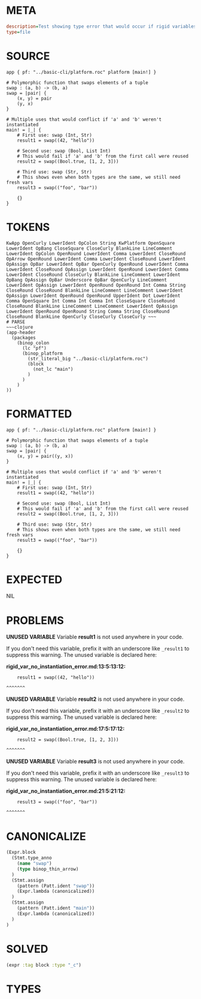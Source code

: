 # META
~~~ini
description=Test showing type error that would occur if rigid variables were not instantiated
type=file
~~~
# SOURCE
~~~roc
app { pf: "../basic-cli/platform.roc" platform [main!] }

# Polymorphic function that swaps elements of a tuple
swap : (a, b) -> (b, a)
swap = |pair| {
    (x, y) = pair
    (y, x)
}

# Multiple uses that would conflict if 'a' and 'b' weren't instantiated
main! = |_| {
    # First use: swap (Int, Str)
    result1 = swap((42, "hello"))

    # Second use: swap (Bool, List Int)
    # This would fail if 'a' and 'b' from the first call were reused
    result2 = swap((Bool.true, [1, 2, 3]))

    # Third use: swap (Str, Str)
    # This shows even when both types are the same, we still need fresh vars
    result3 = swap(("foo", "bar"))

    {}
}
~~~
# TOKENS
~~~text
KwApp OpenCurly LowerIdent OpColon String KwPlatform OpenSquare LowerIdent OpBang CloseSquare CloseCurly BlankLine LineComment LowerIdent OpColon OpenRound LowerIdent Comma LowerIdent CloseRound OpArrow OpenRound LowerIdent Comma LowerIdent CloseRound LowerIdent OpAssign OpBar LowerIdent OpBar OpenCurly OpenRound LowerIdent Comma LowerIdent CloseRound OpAssign LowerIdent OpenRound LowerIdent Comma LowerIdent CloseRound CloseCurly BlankLine LineComment LowerIdent OpBang OpAssign OpBar Underscore OpBar OpenCurly LineComment LowerIdent OpAssign LowerIdent OpenRound OpenRound Int Comma String CloseRound CloseRound BlankLine LineComment LineComment LowerIdent OpAssign LowerIdent OpenRound OpenRound UpperIdent Dot LowerIdent Comma OpenSquare Int Comma Int Comma Int CloseSquare CloseRound CloseRound BlankLine LineComment LineComment LowerIdent OpAssign LowerIdent OpenRound OpenRound String Comma String CloseRound CloseRound BlankLine OpenCurly CloseCurly CloseCurly ~~~
# PARSE
~~~clojure
(app-header
  (packages
    (binop_colon
      (lc "pf")
      (binop_platform
        (str_literal_big "../basic-cli/platform.roc")
        (block
          (not_lc "main")
        )
      )
    )
))
~~~
# FORMATTED
~~~roc
app { pf: "../basic-cli/platform.roc" platform [main!] }

# Polymorphic function that swaps elements of a tuple
swap : (a, b) -> (b, a)
swap = |pair| {
	(x, y) = pair((y, x))
}

# Multiple uses that would conflict if 'a' and 'b' weren't instantiated
main! = |_| {
	# First use: swap (Int, Str)
	result1 = swap((42, "hello"))

	# Second use: swap (Bool, List Int)
	# This would fail if 'a' and 'b' from the first call were reused
	result2 = swap((Bool.true, [1, 2, 3]))

	# Third use: swap (Str, Str)
	# This shows even when both types are the same, we still need fresh vars
	result3 = swap(("foo", "bar"))

	{}
}
~~~
# EXPECTED
NIL
# PROBLEMS
**UNUSED VARIABLE**
Variable **result1** is not used anywhere in your code.

If you don't need this variable, prefix it with an underscore like `_result1` to suppress this warning.
The unused variable is declared here:

**rigid_var_no_instantiation_error.md:13:5:13:12:**
```roc
    result1 = swap((42, "hello"))
```
    ^^^^^^^


**UNUSED VARIABLE**
Variable **result2** is not used anywhere in your code.

If you don't need this variable, prefix it with an underscore like `_result2` to suppress this warning.
The unused variable is declared here:

**rigid_var_no_instantiation_error.md:17:5:17:12:**
```roc
    result2 = swap((Bool.true, [1, 2, 3]))
```
    ^^^^^^^


**UNUSED VARIABLE**
Variable **result3** is not used anywhere in your code.

If you don't need this variable, prefix it with an underscore like `_result3` to suppress this warning.
The unused variable is declared here:

**rigid_var_no_instantiation_error.md:21:5:21:12:**
```roc
    result3 = swap(("foo", "bar"))
```
    ^^^^^^^


# CANONICALIZE
~~~clojure
(Expr.block
  (Stmt.type_anno
    (name "swap")
    (type binop_thin_arrow)
  )
  (Stmt.assign
    (pattern (Patt.ident "swap"))
    (Expr.lambda (canonicalized))
  )
  (Stmt.assign
    (pattern (Patt.ident "main"))
    (Expr.lambda (canonicalized))
  )
)
~~~
# SOLVED
~~~clojure
(expr :tag block :type "_c")
~~~
# TYPES
~~~roc
~~~
